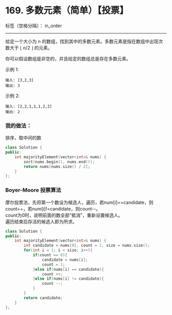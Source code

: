 ﻿# 169. 多数元素（简单）【投票】

标签（空格分隔）： in_order

---
给定一个大小为 n 的数组，找到其中的多数元素。多数元素是指在数组中出现次数大于 ⌊ n/2 ⌋ 的元素。

你可以假设数组是非空的，并且给定的数组总是存在多数元素。

示例 1:

    输入: [3,2,3]
    输出: 3

示例 2:

    输入: [2,2,1,1,1,2,2]
    输出: 2


### 我的做法：   
排序，取中间的数
```C++
class Solution {
public:
    int majorityElement(vector<int>& nums) {
        sort(nums.begin(), nums.end());
        return nums[nums.size() / 2];
    }
};
```

### Boyer-Moore 投票算法  
摩尔投票法，先将第一个数设为候选人，遍历，若num[i]==candidate，则count++，若num[i]!=candidate，则count--。  
count为0时，说明前面的数全部“抵消”，重新设置候选人。  
遍历结束后存活的候选人即为所求。  
```C++
class Solution {
public:
    int majorityElement(vector<int>& nums) {
        int candidate = nums[0], count = 1, size = nums.size();
        for(int i = 1; i < size; i++){
            if(count == 0){
                candidate = nums[i];
                count = 1;
            }else if(nums[i] == candidate){
                count ++;
            }else if(nums[i] != candidate){
                count --;
            }
        }
        return candidate;
    }
};
```
